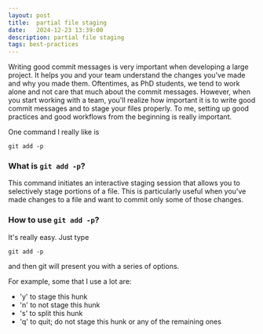 ```yaml
---
layout: post
title:  partial file staging
date:   2024-12-23 13:39:00
description: partial file staging
tags: best-practices
---
```


Writing good commit messages is very important when developing a large project. It helps you and your team understand the changes you've made and why you made them.
Oftentimes, as PhD students, we tend to work alone and not care that much about the commit messages. However, when you start working with a team, you'll realize how important it is to write good commit messages and to stage your files properly.
To me, setting up good practices and good workflows from the beginning is really important.

One command I really like is
```
git add -p
```

### What is ```git add -p```?

This command initiates an interactive staging session that allows you to selectively stage portions of a file.
This is particularly useful when you've made changes to a file and want to commit only some of those changes.

### How to use ```git add -p```?

It's really easy. Just type

```
git add -p
```
and then git will present you with a series of options. 

For example, some that I use a lot are:
- 'y' to stage this hunk
- 'n' to not stage this hunk
- 's' to split this hunk
- 'q' to quit; do not stage this hunk or any of the remaining ones


